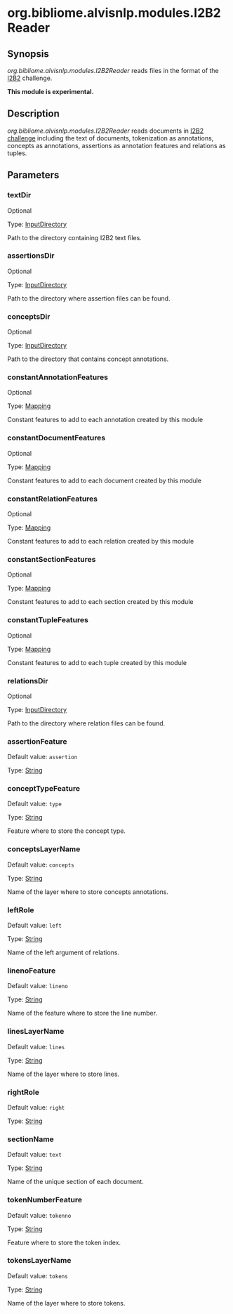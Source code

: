 # org.bibliome.alvisnlp.modules.I2B2Reader

## Synopsis

*org.bibliome.alvisnlp.modules.I2B2Reader* reads files in the format of the [I2B2]() challenge.

**This module is experimental.**

## Description

*org.bibliome.alvisnlp.modules.I2B2Reader* reads documents in [I2B2 challenge]() including the text of documents, tokenization as annotations, concepts as annotations, assertions as annotation features and relations as tuples.

## Parameters

<a name="textDir">

### textDir

Optional

Type: [InputDirectory](../converter/org.bibliome.util.files.InputDirectory)

Path to the directory containing I2B2 text files.

<a name="assertionsDir">

### assertionsDir

Optional

Type: [InputDirectory](../converter/org.bibliome.util.files.InputDirectory)

Path to the directory where assertion files can be found.

<a name="conceptsDir">

### conceptsDir

Optional

Type: [InputDirectory](../converter/org.bibliome.util.files.InputDirectory)

Path to the directory that contains concept annotations.

<a name="constantAnnotationFeatures">

### constantAnnotationFeatures

Optional

Type: [Mapping](../converter/alvisnlp.module.types.Mapping)

Constant features to add to each annotation created by this module

<a name="constantDocumentFeatures">

### constantDocumentFeatures

Optional

Type: [Mapping](../converter/alvisnlp.module.types.Mapping)

Constant features to add to each document created by this module

<a name="constantRelationFeatures">

### constantRelationFeatures

Optional

Type: [Mapping](../converter/alvisnlp.module.types.Mapping)

Constant features to add to each relation created by this module

<a name="constantSectionFeatures">

### constantSectionFeatures

Optional

Type: [Mapping](../converter/alvisnlp.module.types.Mapping)

Constant features to add to each section created by this module

<a name="constantTupleFeatures">

### constantTupleFeatures

Optional

Type: [Mapping](../converter/alvisnlp.module.types.Mapping)

Constant features to add to each tuple created by this module

<a name="relationsDir">

### relationsDir

Optional

Type: [InputDirectory](../converter/org.bibliome.util.files.InputDirectory)

Path to the directory where relation files can be found.

<a name="assertionFeature">

### assertionFeature

Default value: `assertion`

Type: [String](../converter/java.lang.String)



<a name="conceptTypeFeature">

### conceptTypeFeature

Default value: `type`

Type: [String](../converter/java.lang.String)

Feature where to store the concept type.

<a name="conceptsLayerName">

### conceptsLayerName

Default value: `concepts`

Type: [String](../converter/java.lang.String)

Name of the layer where to store concepts annotations.

<a name="leftRole">

### leftRole

Default value: `left`

Type: [String](../converter/java.lang.String)

Name of the left argument of relations.

<a name="linenoFeature">

### linenoFeature

Default value: `lineno`

Type: [String](../converter/java.lang.String)

Name of the feature where to store the line number.

<a name="linesLayerName">

### linesLayerName

Default value: `lines`

Type: [String](../converter/java.lang.String)

Name of the layer where to store lines.

<a name="rightRole">

### rightRole

Default value: `right`

Type: [String](../converter/java.lang.String)



<a name="sectionName">

### sectionName

Default value: `text`

Type: [String](../converter/java.lang.String)

Name of the unique section of each document.

<a name="tokenNumberFeature">

### tokenNumberFeature

Default value: `tokenno`

Type: [String](../converter/java.lang.String)

Feature where to store the token index.

<a name="tokensLayerName">

### tokensLayerName

Default value: `tokens`

Type: [String](../converter/java.lang.String)

Name of the layer where to store tokens.

